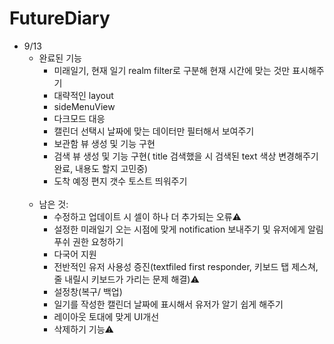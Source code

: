 # FutureDiary
   - 9/13 
      - 완료된 기능
         - 미래일기, 현재 일기 realm filter로 구분해 현재 시간에 맞는 것만 표시해주기
         - 대략적인 layout
         - sideMenuView
         - 다크모드 대응
         - 캘린더 선택시 날짜에 맞는 데이터만 필터해서 보여주기
         - 보관함 뷰 생성 및 기능 구현
         - 검색 뷰 생성 및 기능 구현( title 검색했을 시 검색된 text 색상 변경해주기 완료, 내용도 할지 고민중)
         - 도착 예정 편지 갯수 토스트 띄워주기
         </br>
      - 남은 것: 
         - 수정하고 업데이트 시 셀이 하나 더 추가되는 오류⚠️
         - 설정한 미래일기 오는 시점에 맞게 notification 보내주기 및 유저에게 알림푸쉬 권한 요청하기
         - 다국어 지원
         - 전반적인 유저 사용성 증진(textfiled first responder, 키보드 탭 제스쳐, 줄 내릴시 키보드가 가리는 문제 해결)⚠️
         - 설정창(복구/ 백업)
         - 일기를 작성한 캘린더 날짜에 표시해서 유저가 알기 쉽게 해주기
         - 레이아웃 토대에 맞게 UI개선
         - 삭제하기 기능⚠️
